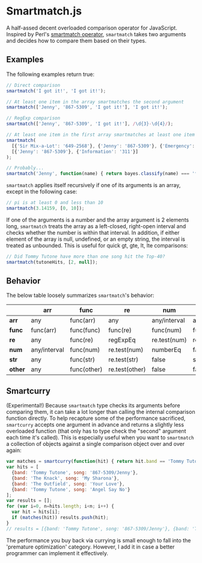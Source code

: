 # Smartmatch.js

A half-assed decent overloaded comparison operator for JavaScript.  Inspired by Perl's [smartmatch operator](http://perldoc.perl.org/perlop.html#Smartmatch-Operator), `smartmatch` takes two arguments and decides how to compare them based on their types.

## Examples

The following examples return true:

```js
// Direct comparison
smartmatch('I got it!', 'I got it!');

// At least one item in the array smartmatches the second argument
smartmatch(['Jenny', '867-5309', 'I got it!'], 'I got it!');

// RegExp comparison
smartmatch(['Jenny', '867-5309', 'I got it!'], /\d{3}-\d{4}/);

// At least one item in the first array smartmatches at least one item in the second
smartmatch(
  [{'Sir Mix-a-Lot': '649-2568'}, {'Jenny': '867-5309'}, {'Emergency': '911'}],
  [{'Jenny': '867-5309'}, {'Information': '311'}]
);

// Probably...
smartmatch('Jenny', function(name) { return bayes.classify(name) === 'female'; });
```

`smartmatch` applies itself recursively if one of its arguments is an array, except in the following case:

```js
// pi is at least 0 and less than 10
smartmatch(3.14159, [0, 10]);
```

If one of the arguments is a number and the array argument is 2 elements long, `smartmatch` treats the array as a left-closed, right-open interval and checks whether the number is within that interval.  In addition, if either element of the array is null, undefined, or an empty string, the interval is treated as unbounded.  This is useful for quick gt, gte, lt, lte comparisons:

```js
// Did Tommy Tutone have more than one song hit the Top-40?
smartmatch(tutoneHits, [2, null]);
```

## Behavior

The below table loosely summarizes `smartmatch`'s behavior:

<table>
  <thead>
    <tr>
      <th></th>
      <th>arr</th>
      <th>func</th>
      <th>re</th>
      <th>num</th>
      <th>str</th>
      <th>other</th>
    </tr>
  </thead>
  <tbody>
    <tr>
      <td><b>arr</b></td>
      <td>any</td>
      <td>func(arr)</td>
      <td>any</td>
      <td>any/interval</td>
      <td>any</td>
      <td>any</td>
    </tr>
    <tr>
      <td><b>func</b></td>
      <td>func(arr)</td>
      <td>func(func)</td>
      <td>func(re)</td>
      <td>func(num)</td>
      <td>func(str)</td>
      <td>func(other)</td>
    </tr>
    <tr>
      <td><b>re</b></td>
      <td>any</td>
      <td>func(re)</td>
      <td>regExpEq</td>
      <td>re.test(num)</td>
      <td>re.test(str)</td>
      <td>re.test(other)</td>
    </tr>
    <tr>
      <td><b>num</b></td>
      <td>any/interval</td>
      <td>func(num)</td>
      <td>re.test(num)</td>
      <td>numberEq</td>
      <td>false</td>
      <td>false</td>
    </tr>
    <tr>
      <td><b>str</b></td>
      <td>any</td>
      <td>func(str)</td>
      <td>re.test(str)</td>
      <td>false</td>
      <td>stringEq</td>
      <td>false</td>
    </tr>
    <tr>
      <td><b>other</b></td>
      <td>any</td>
      <td>func(other)</td>
      <td>re.test(other)</td>
      <td>false</td>
      <td>false</td>
      <td>misc/deep</td>
    </tr>
  </tbody>
</table>

## Smartcurry

(Experimental!)  Because `smartmatch` type checks its arguments before comparing them, it can take a lot longer than calling the internal comparison function directly.  To help recapture some of the performance sacrificed, `smartcurry` accepts one argument in advance and returns a slightly less overloaded function (that only has to type check the "second" argument each time it's called).  This is especially useful when you want to `smartmatch` a collection of objects against a single comparison object over and over again:

```js
var matches = smartcurry(function(hit) { return hit.band == 'Tommy Tutone'; });
var hits = [
  {band: 'Tommy Tutone', song: '867-5309/Jenny'}, 
  {band: 'The Knack', song: 'My Sharona'}, 
  {band: 'The Outfield', song: 'Your Love'}, 
  {band: 'Tommy Tutone', song: 'Angel Say No'}
];
var results = [];
for (var i=0, n=hits.length; i<n; i++) {
  var hit = hits[i];
  if (matches(hit)) results.push(hit);
}
// results = [{band: 'Tommy Tutone', song: '867-5309/Jenny'}, {band: 'Tommy Tutone', song: 'Angel Say No'}];
```

The performance you buy back via currying is small enough to fall into the 'premature optimization' category.  However, I add it in case a better programmer can implement it effectively.